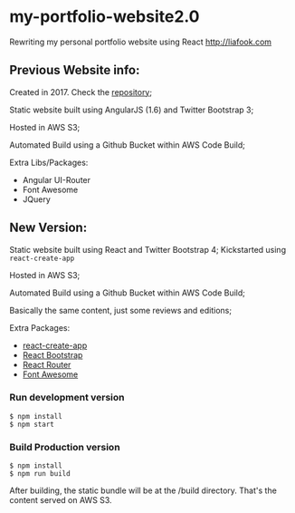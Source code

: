 # my-portfolio-website2.0
Rewriting my personal portfolio website using React
http://liafook.com

## Previous Website info:

Created in 2017. Check the [repository](https://github.com/victorliafook/my-portfolio-web-site);

Static website built using AngularJS (1.6) and Twitter Bootstrap 3;

Hosted in AWS S3;

Automated Build using a Github Bucket within AWS Code Build;

Extra Libs/Packages:
* Angular UI-Router
* Font Awesome
* JQuery

## New Version:

Static website built using React and Twitter Bootstrap 4; Kickstarted using `react-create-app`

Hosted in AWS S3;

Automated Build using a Github Bucket within AWS Code Build;

Basically the same content, just some reviews and editions;

Extra Packages:
* [react-create-app](https://github.com/facebook/create-react-app)
* [React Bootstrap](https://react-bootstrap.netlify.com/)
* [React Router](https://www.npmjs.com/package/react-router-dom)
* [Font Awesome](https://fontawesome.com/)

### Run development version
```
$ npm install
$ npm start
```

### Build Production version
```
$ npm install
$ npm run build
```
After building, the static bundle will be at the /build directory. That's the content served on AWS S3.
